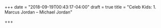 +++
date = "2018-09-19T00:43:17-04:00"
draft = true
title = "Celeb Kids: 1. Marcus Jordan – Michael Jordan"

+++
